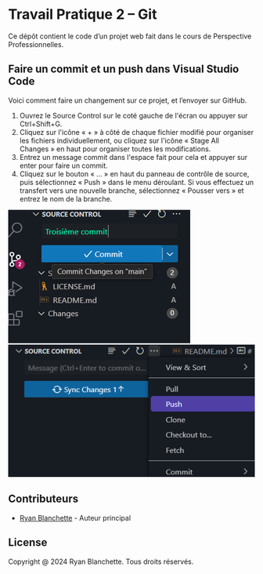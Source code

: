 # Travail Pratique 2 – Git
Ce dépôt contient le code d’un projet web fait dans le cours de Perspective Professionnelles.
## Faire un commit et un push dans Visual Studio Code
Voici comment faire un changement sur ce projet, et l’envoyer sur GitHub.
1. Ouvrez le Source Control sur le coté gauche de l'écran ou appuyer sur Ctrl+Shift+G.
2. Cliquez sur l'icône « + » à côté de chaque fichier modifié pour organiser les fichiers individuellement, ou cliquez sur l'icône « Stage All Changes » en haut pour organiser toutes les modifications.
3. Entrez un message commit dans l'espace fait pour cela et appuyer sur enter pour faire un commit.
4. Cliquez sur le bouton « … » en haut du panneau de contrôle de source, puis sélectionnez « Push » dans le menu déroulant.
Si vous effectuez un transfert vers une nouvelle branche, sélectionnez « Pousser vers » et entrez le nom de la branche.
 
 ![commit](.docs/1.png)
 ![push](.docs/2.png)

 ## Contributeurs
 * [Ryan Blanchette](https://github.com/Sau6sse) - Auteur principal

## License 
Copyright @ 2024 Ryan Blanchette. Tous droits réservés.
